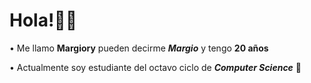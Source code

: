 # **Hola!🙌🏻**

• Me llamo **Margiory** pueden decirme ***Margio*** y tengo **20 años**

• Actualmente soy estudiante del octavo ciclo de ***Computer Science*** 🏢
